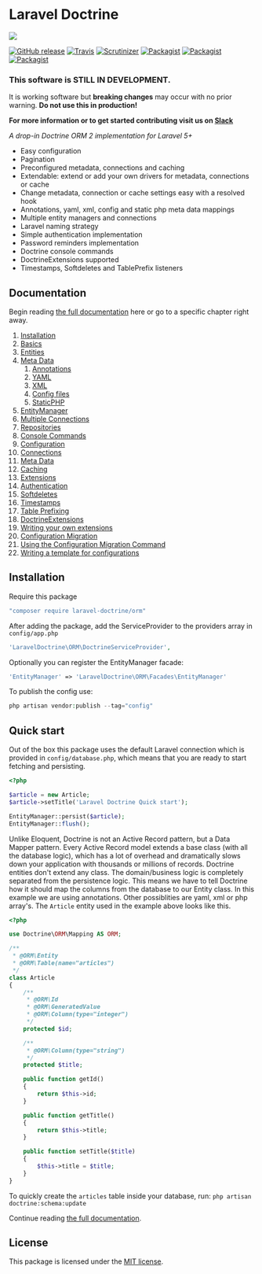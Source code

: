 # Laravel Doctrine

<img src="https://cloud.githubusercontent.com/assets/7728097/8503648/de6beb86-21c2-11e5-9d70-ed4c24185a7e.jpg"/>

[![GitHub release](https://img.shields.io/github/release/laravel-doctrine/orm.svg?style=flat)](https://packagist.org/packages/brouwers/laravel-doctrine)
[![Travis](https://img.shields.io/travis/laravel-doctrine/orm.svg?style=flat)](https://travis-ci.org/laravel-doctrine/orm)
[![Scrutinizer](https://img.shields.io/scrutinizer/g/laravel-doctrine/orm.svg?style=flat)](https://github.com/laravel-doctrine/orm)
[![Packagist](https://img.shields.io/packagist/dd/brouwers/Laravel-Doctrine.svg?style=flat)](https://packagist.org/packages/brouwers/laravel-doctrine)
[![Packagist](https://img.shields.io/packagist/dm/brouwers/Laravel-Doctrine.svg?style=flat)](https://packagist.org/packages/brouwers/laravel-doctrine)
[![Packagist](https://img.shields.io/packagist/dt/brouwers/Laravel-Doctrine.svg?style=flat)](https://packagist.org/packages/brouwers/laravel-doctrine)

### This software is STILL IN DEVELOPMENT.

It is working software but **breaking changes** may occur with no prior warning. **Do not use this in production!**

**For more information or to get started contributing visit us on [Slack](http://slack.laraveldoctrine.org/)**

*A drop-in Doctrine ORM 2 implementation for Laravel 5+*

* Easy configuration
* Pagination
* Preconfigured metadata, connections and caching
* Extendable: extend or add your own drivers for metadata, connections or cache
* Change metadata, connection or cache settings easy with a resolved hook
* Annotations, yaml, xml, config and static php meta data mappings
* Multiple entity managers and connections
* Laravel naming strategy
* Simple authentication implementation
* Password reminders implementation
* Doctrine console commands
* DoctrineExtensions supported
* Timestamps, Softdeletes and TablePrefix listeners 

## Documentation

Begin reading [the full documentation](https://github.com/laravel-doctrine/orm/wiki) here or go to a specific chapter right away.

1. [Installation](https://github.com/laravel-doctrine/orm/wiki/Installation)
2. [Basics](https://github.com/laravel-doctrine/orm/wiki/Basics)
  1. [Entities](https://github.com/laravel-doctrine/orm/wiki/Entities)
  2. [Meta Data](https://github.com/laravel-doctrine/orm/wiki/Meta-Data)
      1. [Annotations](https://github.com/laravel-doctrine/orm/wiki/Meta-Data#annotations)
      2. [YAML](https://github.com/laravel-doctrine/orm/wiki/Meta-Data#yaml)
      3. [XML](https://github.com/laravel-doctrine/orm/wiki/Meta-Data#xml)
      4. [Config files](https://github.com/laravel-doctrine/orm/wiki/Meta-Data#config-files)
      5. [StaticPHP](https://github.com/laravel-doctrine/orm/wiki/Meta-Data#static-php)
  3. [EntityManager](https://github.com/laravel-doctrine/orm/wiki/EntityManager)
  4. [Multiple Connections](https://github.com/laravel-doctrine/orm/wiki/Multiple-Connections)
  5. [Repositories](https://github.com/laravel-doctrine/orm/wiki/Repositories)
  6. [Console Commands](https://github.com/laravel-doctrine/orm/wiki/Console-Commands)
3. [Configuration](https://github.com/laravel-doctrine/orm/wiki/Configuration)
  1. [Connections](https://github.com/laravel-doctrine/orm/wiki/Connections)
  2. [Meta Data](https://github.com/laravel-doctrine/orm/wiki/Meta-Data-Configuration)
  3. [Caching](https://github.com/laravel-doctrine/orm/wiki/Caching)
4. [Extensions](https://github.com/laravel-doctrine/orm/wiki/Extensions)
  1. [Authentication](https://github.com/laravel-doctrine/orm/wiki/Authentication)
  2. [Softdeletes](https://github.com/laravel-doctrine/orm/wiki/Softdeletes)
  3. [Timestamps](https://github.com/laravel-doctrine/orm/wiki/Timestamps)
  4. [Table Prefixing](https://github.com/laravel-doctrine/orm/wiki/Table-Prefixing)
  5. [DoctrineExtensions](https://github.com/laravel-doctrine/orm/wiki/DoctrineExtensions)
  6. [Writing your own extensions](https://github.com/laravel-doctrine/orm/wiki/Writing-your-own-extensions)
5. [Configuration Migration](https://github.com/laravel-doctrine/orm/wiki/Migrating-Configurations)
  1. [Using the Configuration Migration Command](https://github.com/laravel-doctrine/orm/wiki/Using-the-configuration-migration-command)
  2. [Writing a template for configurations](https://github.com/laravel-doctrine/orm/wiki/Writing-a-template-for-a-configuration)

## Installation

Require this package  

```php
"composer require laravel-doctrine/orm"
```

After adding the package, add the ServiceProvider to the providers array in `config/app.php`

```php
'LaravelDoctrine\ORM\DoctrineServiceProvider',
```

Optionally you can register the EntityManager facade:

```php
'EntityManager' => 'LaravelDoctrine\ORM\Facades\EntityManager'
```

To publish the config use:

```php
php artisan vendor:publish --tag="config"
```

## Quick start

Out of the box this package uses the default Laravel connection which is provided in `config/database.php`, which means that you are ready to start fetching and persisting.

```php
<?php

$article = new Article;
$article->setTitle('Laravel Doctrine Quick start');

EntityManager::persist($article);
EntityManager::flush();
```
Unlike Eloquent, Doctrine is not an Active Record pattern, but a Data Mapper pattern. Every Active Record model extends a base class (with all the database logic), which has a lot of overhead and dramatically slows down your application with thousands or millions of records.
Doctrine entities don't extend any class. The domain/business logic is completely separated from the persistence logic. 
This means we have to tell Doctrine how it should map the columns from the database to our Entity class. In this example we are using annotations. Other possiblities are yaml, xml or php array's.
The `Article` entity used in the example above looks like this.

```php
<?php

use Doctrine\ORM\Mapping AS ORM;

/**
 * @ORM\Entity
 * @ORM\Table(name="articles")
 */
class Article
{
    /**
     * @ORM\Id
     * @ORM\GeneratedValue
     * @ORM\Column(type="integer")
     */
    protected $id;

    /**
     * @ORM\Column(type="string")
     */
    protected $title;

    public function getId()
    {
        return $this->id;
    }

    public function getTitle()
    {
        return $this->title;
    }

    public function setTitle($title)
    {
        $this->title = $title;
    }
}
```

To quickly create the `articles` table inside your database, run: `php artisan doctrine:schema:update`

Continue reading [the full documentation](https://github.com/laravel-doctrine/orm/wiki).

## License

This package is licensed under the [MIT license](https://github.com/laravel-doctrine/orm/blob/master/LICENSE).
